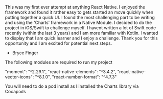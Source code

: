 This was my first ever attempt at anything React Native. I enjoyed the framework and found it rather easy to gets started an move quickly when putting together a quick UI. I found the most challenging part to be writing and using the 'Charts' framework in a Native Module. I decided to do the project in iOS/Swift to challenge myself. I havent written a lot of Swift code recently (within the last 3 years) and I am more familiar with Kotlin. I wanted to display that I am quick learner and I enjoy a challenge. Thank you for this opportunity and I am excited for potential next steps.

- Bryce Finger

The following modules are required to run my project

"moment": "^2.29.1",
"react-native-elements": "^3.4.2",
"react-native-vector-icons": "^8.1.0",
"react-number-format": "^4.7.3"

You will need to do a pod install as I installed the Charts library via Cocapods
